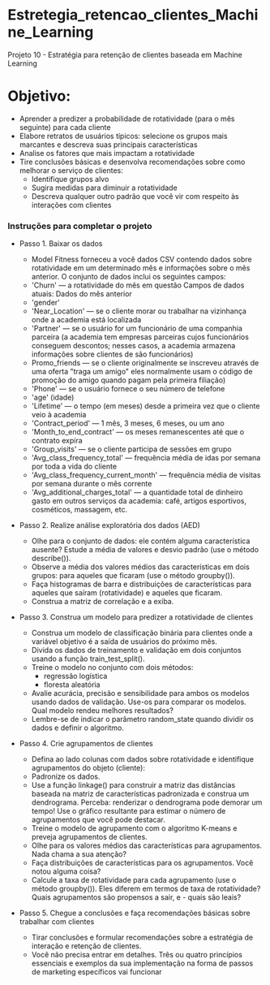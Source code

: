 # Estretegia_retencao_clientes_Machine_Learning
Projeto 10 - Estratégia para retenção de clientes baseada em Machine Learning

# Objetivo:
  - Aprender a predizer a probabilidade de rotatividade (para o mês seguinte) para cada cliente
  - Elabore retratos de usuários típicos: selecione os grupos mais marcantes e descreva suas principais características
  - Analise os fatores que mais impactam a rotatividade
  - Tire conclusões básicas e desenvolva recomendações sobre como melhorar o serviço de clientes:
    - Identifique grupos alvo
    - Sugira medidas para diminuir a rotatividade
    - Descreva qualquer outro padrão que você vir com respeito às interações com clientes

### Instruções para completar o projeto
  - Passo 1. Baixar os dados
    - Model Fitness forneceu a você dados CSV contendo dados sobre rotatividade em um determinado mês e informações sobre o mês anterior. O conjunto de dados inclui os seguintes campos:
    - 'Churn' — a rotatividade do mês em questão
    Campos de dados atuais:
    Dados do mês anterior
    - 'gender'
    - 'Near_Location' — se o cliente morar ou trabalhar na vizinhança onde a academia está localizada
    - 'Partner' — se o usuário for um funcionário de uma companhia parceira (a academia tem empresas parceiras cujos funcionários conseguem descontos; nesses casos, a academia armazena informações sobre clientes de são funcionários)
    - Promo_friends — se o cliente originalmente se inscreveu através de uma oferta "traga um amigo" eles normalmente usam o código de promoção do amigo quando pagam pela primeira filiação)
    - 'Phone' — se o usuário fornece o seu número de telefone
    - 'age' (idade)
    - 'Lifetime' — o tempo (em meses) desde a primeira vez que o cliente veio à academia
    - 'Contract_period' — 1 mês, 3 meses, 6 meses, ou um ano
    - 'Month_to_end_contract' — os meses remanescentes até que o contrato expira
    - 'Group_visits' — se o cliente participa de sessões em grupo
    - 'Avg_class_frequency_total' — frequência média de idas por semana por toda a vida do cliente
    - 'Avg_class_frequency_current_month' — frequência média de visitas por semana durante o mês corrente
    - 'Avg_additional_charges_total' — a quantidade total de dinheiro gasto em outros serviços da academia: café, artigos esportivos, cosméticos, massagem, etc.

  - Passo 2. Realize análise exploratória dos dados (AED)
    - Olhe para o conjunto de dados: ele contém alguma característica ausente? Estude a média de valores e desvio padrão (use o método describe()).
    - Observe a média dos valores médios das características em dois grupos: para aqueles que ficaram (use o método groupby()).
    - Faça histogramas de barra e distribuições de características para aqueles que saíram (rotatividade) e aqueles que ficaram.
    - Construa a matriz de correlação e a exiba.
  - Passo 3. Construa um modelo para predizer a rotatividade de clientes
    - Construa um modelo de classificação binária para clientes onde a variável objetivo é a saída de usuários do próximo mês.
    - Divida os dados de treinamento e validação em dois conjuntos usando a função train_test_split().
    - Treine o modelo no conjunto com dois métodos:
      - regressão logística
      - floresta aleatória
    - Avalie acurácia, precisão e sensibilidade para ambos os modelos usando dados de validação. Use-os para comparar os modelos. Qual modelo rendeu melhores resultados?
    - Lembre-se de indicar o parâmetro random_state quando dividir os dados e definir o algoritmo.
  - Passo 4. Crie agrupamentos de clientes
    - Defina ao lado colunas com dados sobre rotatividade e identifique agrupamentos do objeto (cliente):
    - Padronize os dados.
    - Use a função linkage() para construir a matriz das distâncias baseada na matriz de características padronizada e construa um dendrograma. Perceba: renderizar o dendrograma pode demorar um tempo! Use o gráfico resultante para estimar o número de agrupamentos que você pode destacar.
    - Treine o modelo de agrupamento com o algoritmo K-means e preveja agrupamentos de clientes. 
    - Olhe para os valores médios das características para agrupamentos. Nada chama a sua atenção?
    - Faça distribuições de características para os agrupamentos. Você notou alguma coisa?
    - Calcule a taxa de rotatividade para cada agrupamento (use o método groupby()). Eles diferem em termos de taxa de rotatividade? Quais agrupamentos são propensos a sair, e     - quais são leais?
  - Passo 5. Chegue a conclusões e faça recomendações básicas sobre trabalhar com clientes
    - Tirar conclusões e formular recomendações sobre a estratégia de interação e retenção de clientes.
    - Você não precisa entrar em detalhes. Três ou quatro princípios essenciais e exemplos da sua implementação na forma de passos de marketing específicos vai funcionar
